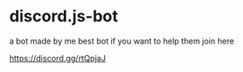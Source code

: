 # discord.js-bot
a bot made by me
best bot if you want to help them join here

https://discord.gg/rtQpjaJ
